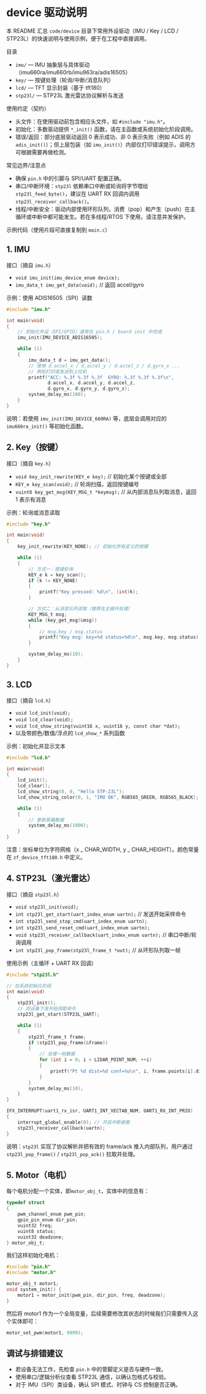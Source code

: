 # device 驱动说明

本 README 汇总 `code/device` 目录下常用外设驱动（IMU / Key / LCD / STP23L）的快速说明与使用示例，便于在工程中直接调用。

目录

-   `imu/` — IMU 抽象层与具体驱动（imu660ra/imu660rb/imu963ra/adis16505）
-   `key/` — 按键处理（轮询/中断/消息队列）
-   `lcd/` — TFT 显示封装（基于 tft180）
-   `stp23l/` — STP23L 激光雷达协议解析与发送

使用约定（契约）

-   头文件：在使用驱动前包含相应头文件，如 `#include "imu.h"`。
-   初始化：多数驱动提供 `*_init()` 函数，请在主函数或系统初始化阶段调用。
-   错误/返回：部分底层驱动返回 0 表示成功、非 0 表示失败（例如 ADIS 的 `adis_init()`）；但上层包装（如 `imu_init()`）内部仅打印错误提示，调用方可根据需要再做检测。

常见边界/注意点

-   确保 `pin.h` 中的引脚与 SPI/UART 配置正确。
-   串口/中断环境：`stp23l` 依赖串口中断或轮询将字节喂给 `stp23l_feed_byte()`，建议在 UART RX 回调内调用 `stp23l_receiver_callback()`。
-   线程/中断安全：驱动内部使用环形队列，消费（pop）和产生（push）在主循环或中断中都可能发生。若在多线程/RTOS 下使用，请注意并发保护。

示例代码（使用片段可直接复制到 `main.c`）

## 1. IMU

接口（摘自 `imu.h`）

-   `void imu_init(imu_device_enum device);`
-   `imu_data_t imu_get_data(void);` // 返回 accel/gyro

示例：使用 ADIS16505（SPI）读数

```c
#include "imu.h"

int main(void)
{
	// 初始化外设（SPI/GPIO）通常在 pin.h / board init 中完成
	imu_init(IMU_DEVICE_ADIS16505);

	while (1)
	{
		imu_data_t d = imu_get_data();
		// 使用 d.accel_x / d.accel_y / d.accel_z / d.gyro_x ...
		// 例如打印或发送到上位机
		printf("ACC: %.3f %.3f %.3f  GYRO: %.3f %.3f %.3f\n",
			   d.accel_x, d.accel_y, d.accel_z,
			   d.gyro_x, d.gyro_y, d.gyro_z);
		system_delay_ms(100);
	}
}
```

说明：若使用 `imu_init(IMU_DEVICE_660RA)` 等，底层会调用对应的 `imu660ra_init()` 等初始化函数。

## 2. Key（按键）

接口（摘自 `key.h`）

-   `void key_init_rewrite(KEY_e key);` // 初始化某个按键或全部
-   `KEY_e key_scan(void);` // 轮询扫描，返回按键编号
-   `vuint8 key_get_msg(KEY_MSG_t *keymsg);` // 从内部消息队列取消息，返回 1 表示有消息

示例：轮询或消息读取

```c
#include "key.h"

int main(void)
{
	key_init_rewrite(KEY_NONE); // 初始化所有定义的按键

	while (1)
	{
		// 方式一：直接轮询
		KEY_e k = key_scan();
		if (k != KEY_NONE)
		{
			printf("Key pressed: %d\n", (int)k);
		}

		// 方式二：从消息队列读取（推荐在主循环处理）
		KEY_MSG_t msg;
		while (key_get_msg(&msg))
		{
			// msg.key / msg.status
			printf("Key msg: key=%d status=%d\n", msg.key, msg.status);
		}

		system_delay_ms(10);
	}
}
```

## 3. LCD

接口（摘自 `lcd.h`）

-   `void lcd_init(void);`
-   `void lcd_clear(void);`
-   `void lcd_show_string(vuint16 x, vuint16 y, const char *dat);`
-   以及带颜色/数值/浮点的 `lcd_show_*` 系列函数

示例：初始化并显示文本

```c
#include "lcd.h"

int main(void)
{
	lcd_init();
	lcd_clear();
	lcd_show_string(0, 0, "Hello STP-23L");
	lcd_show_string_color(0, 1, "IMU OK", RGB565_GREEN, RGB565_BLACK);

	while (1)
	{
		// 更新屏幕数据
		system_delay_ms(1000);
	}
}
```

注意：坐标单位为字符网格（x _ CHAR_WIDTH, y _ CHAR_HEIGHT）。颜色常量在 `zf_device_tft180.h` 中定义。

## 4. STP23L（激光雷达）

接口（摘自 `stp23l.h`）

-   `void stp23l_init(void);`
-   `int stp23l_get_start(uart_index_enum uartn);` // 发送开始采样命令
-   `int stp23l_send_stop_cmd(uart_index_enum uartn);`
-   `int stp23l_send_reset_cmd(uart_index_enum uartn);`
-   `void stp23l_receiver_callback(uart_index_enum uartn);` // 串口中断/轮询调用
-   `int stp23l_pop_frame(stp23l_frame_t *out);` // 从环形队列取一帧

使用示例（主循环 + UART RX 回调）

```c
#include "stp23l.h"

// 在系统初始化阶段
int main(void)
{
	stp23l_init();
	// 向设备下发开始测距命令
	stp23l_get_start(STP23L_UART);

	while (1)
	{
		stp23l_frame_t frame;
		if (stp23l_pop_frame(&frame))
		{
			// 处理一帧数据
			for (int i = 0; i < LIDAR_POINT_NUM; ++i)
			{
				printf("Pt %d dist=%d conf=%u\n", i, frame.points[i].distance, frame.points[i].confidence);
			}
		}
		system_delay_ms(10);
	}
}

IFX_INTERRUPT(uart1_rx_isr, UART1_INT_VECTAB_NUM, UART1_RX_INT_PRIO)
{
    interrupt_global_enable(0); // 开启中断嵌套
    stp23l_receiver_callback(uartn);
}
```

说明：`stp23l` 实现了协议解析并把有效的 frame/ack 推入内部队列，用户通过 `stp23l_pop_frame()` / `stp23l_pop_ack()` 拉取并处理。

## 5. Motor（电机）

每个电机分配一个实体，即`motor_obj_t`，实体中的信息有：

```c
typedef struct
{
    pwm_channel_enum pwm_pin;
    gpio_pin_enum dir_pin;
    vuint32 freq;
    vuint8 status;
    vuint32 deadzone;
} motor_obj_t;
```

我们这样初始化电机：

```c
#include "pin.h"
#include "motor.h"

motor_obj_t motor1;
void system_init() {
	motor1 = motor_init(pwm_pin, dir_pin, freq, deadzone);
}
```

然后将 motor1 作为一个全局变量，后续需要修改其状态的时候我们只需要传入这个实体即可：

```c
motor_set_pwm(motor1, 9999);
```

## 调试与排错建议

-   若设备无法工作，先检查 `pin.h` 中的管脚定义是否与硬件一致。
-   使用串口/逻辑分析仪查看 STP23L 通信，以确认包格式与校验。
-   对于 IMU（SPI）类设备，确认 SPI 模式、时钟与 CS 控制是否正确。
